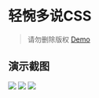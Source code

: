 # 轻惋多说CSS
> 请勿删除版权
[Demo](https://bizhi.chainwon.com/?pn=19)
## 演示截图
<img src="https://raw.githubusercontent.com/chainwon/duoshuo/gh-pages/1.jpg">
<img src="https://raw.githubusercontent.com/chainwon/duoshuo/gh-pages/2.jpg">
<img src="https://raw.githubusercontent.com/chainwon/duoshuo/gh-pages/QQ%E6%88%AA%E5%9B%BE20160621184007.png">
